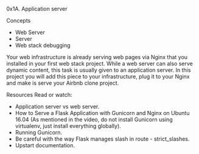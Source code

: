 0x1A. Application server

Concepts
- Web Server
- Server
- Web stack debugging

Your web infrastructure is already serving web pages via Nginx that you installed in your first web stack project. While a web server can also serve dynamic content, this task is usually given to an application server. In this project you will add this piece to your infrastructure, plug it to your Nginx and make is serve your Airbnb clone project.

Resources
Read or watch:

- Application server vs web server.
- How to Serve a Flask Application with Gunicorn and Nginx on Ubuntu 16.04 (As mentioned in the video, do not install Gunicorn using virtualenv, just install everything globally).
- Running Gunicorn.
- Be careful with the way Flask manages slash in route - strict_slashes.
- Upstart documentation.